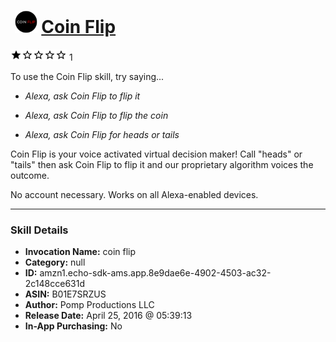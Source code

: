 # &nbsp;<img src="skill_icon" alt="Coin Flip icon" width="36"> [Coin Flip](http://alexa.amazon.com/#skills/amzn1.echo-sdk-ams.app.8e9dae6e-4902-4503-ac32-2c148cce631d)
![1 stars](../../images/ic_star_black_18dp_1x.png)![1 stars](../../images/ic_star_border_black_18dp_1x.png)![1 stars](../../images/ic_star_border_black_18dp_1x.png)![1 stars](../../images/ic_star_border_black_18dp_1x.png)![1 stars](../../images/ic_star_border_black_18dp_1x.png) 1

To use the Coin Flip skill, try saying...

* *Alexa, ask Coin Flip to flip it*

* *Alexa, ask Coin Flip to flip the coin*

* *Alexa, ask Coin Flip for heads or tails*

Coin Flip is your voice activated virtual decision maker! Call "heads" or "tails" then ask Coin Flip to flip it and our proprietary algorithm voices the outcome.

No account necessary. Works on all Alexa-enabled devices.

***

### Skill Details

* **Invocation Name:** coin flip
* **Category:** null
* **ID:** amzn1.echo-sdk-ams.app.8e9dae6e-4902-4503-ac32-2c148cce631d
* **ASIN:** B01E7SRZUS
* **Author:** Pomp Productions LLC
* **Release Date:** April 25, 2016 @ 05:39:13
* **In-App Purchasing:** No
